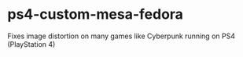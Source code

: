 # ps4-custom-mesa-fedora
Fixes image distortion on many games like Cyberpunk running on PS4 (PlayStation 4) 
